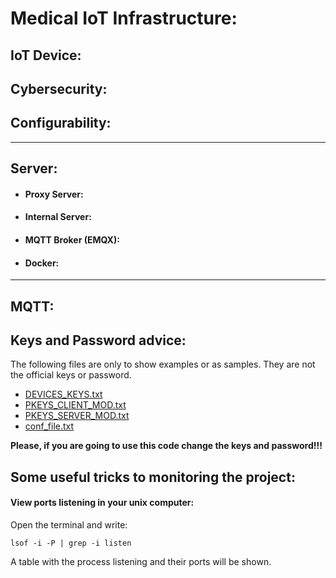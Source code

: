 # Medical IoT Infrastructure: 


## IoT Device:

## Cybersecurity:

## Configurability:

----------------

## Server:
- #### Proxy Server:
- #### Internal Server:
- #### MQTT Broker (EMQX):
- #### Docker:

-----------------

## MQTT:

## Keys and Password advice:
The following files are only to show examples or as samples. 
They are not the official keys or password.

- [DEVICES_KEYS.txt](/Python%20Server/DEVICES_KEYS.txt)
- [PKEYS_CLIENT_MOD.txt](/Raspberry%20Pi%20Pico/PKEYS_CLIENT_MOD.txt)
- [PKEYS_SERVER_MOD.txt](/Raspberry%20Pi%20Pico/PKEYS_SERVER_MOD.txt)
- [conf_file.txt](/Raspberry%20Pi%20Pico/conf_file.txt) 

**Please, if you are going to use this code change the keys and password!!!**

## Some useful tricks to monitoring the project:

#### View ports listening in your unix computer:
Open the terminal and write:
```
lsof -i -P | grep -i listen
``` 
A table with the process listening and their ports will be shown.
